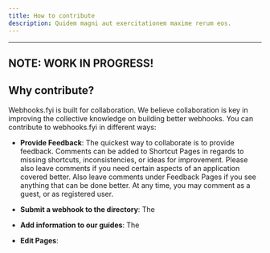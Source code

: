 ```yaml
---
title: How to contribute
description: Quidem magni aut exercitationem maxime rerum eos.
---
```


---

## NOTE: WORK IN PROGRESS!

[comment]: <TODO: @caseysoftware: complete this + add a contribute.md. Perhaps use our community slack for feedback?>

## Why contribute?

Webhooks.fyi is built for collaboration. We believe collaboration is key in improving the collective knowledge on building better webhooks. You can contribute to webhooks.fyi in different ways:

- **Provide Feedback**: The quickest way to collaborate is to provide feedback. Comments can be added to Shortcut Pages in regards to missing shortcuts, inconsistencies, or ideas for improvement. Please also leave comments if you need certain aspects of an application covered better. Also leave comments under Feedback Pages if you see anything that can be done better. At any time, you may comment as a guest, or as registered user.

- **Submit a webhook to the directory**: The

- **Add information to our guides**: The

- **Edit Pages**:
